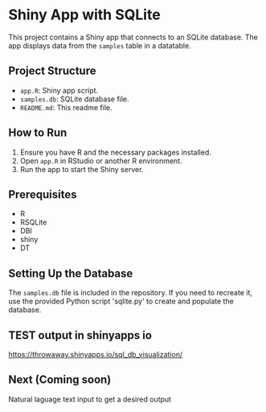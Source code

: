 # Shiny App with SQLite

This project contains a Shiny app that connects to an SQLite database. The app displays data from the `samples` table in a datatable.

## Project Structure

- `app.R`: Shiny app script.
- `samples.db`: SQLite database file.
- `README.md`: This readme file.

## How to Run

1. Ensure you have R and the necessary packages installed.
2. Open `app.R` in RStudio or another R environment.
3. Run the app to start the Shiny server.

## Prerequisites

- R
- RSQLite
- DBI
- shiny
- DT

## Setting Up the Database

The `samples.db` file is included in the repository. If you need to recreate it, use the provided Python script 'sqlite.py' to create and populate the database.

## TEST output in shinyapps io
https://throwaway.shinyapps.io/sql_db_visualization/

## Next (Coming soon)
Natural laguage text input to get a desired output
